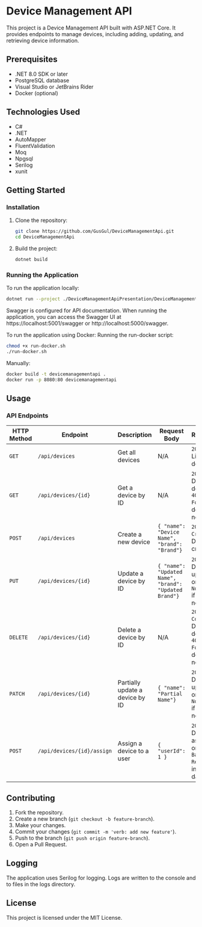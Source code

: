 # Device Management API
This project is a Device Management API built with ASP.NET Core. It provides endpoints to manage devices, including adding, updating, and retrieving device information.

## Prerequisites
- .NET 8.0 SDK or later
- PostgreSQL database
- Visual Studio or JetBrains Rider
- Docker (optional)

## Technologies Used
- C#
- .NET
- AutoMapper
- FluentValidation
- Moq
- Npgsql
- Serilog
- xunit

## Getting Started
### Installation
1. Clone the repository:
    ```bash
    git clone https://github.com/GusGul/DeviceManagementApi.git
    cd DeviceManagementApi
    ```
2. Build the project:
    ```bash
    dotnet build
    ```

### Running the Application
To run the application locally:
```bash
dotnet run --project ./DeviceManagementApiPresentation/DeviceManagementApiPresentation.csproj
```
Swagger is configured for API documentation. When running the application, you can access the Swagger UI at https://localhost:5001/swagger or http://localhost:5000/swagger.

To run the application using Docker:
Running the run-docker script:
```bash
chmod +x run-docker.sh
./run-docker.sh
```
Manually:
```bash
docker build -t devicemanagementapi .
docker run -p 8080:80 devicemanagementapi
```

## Usage
### API Endpoints
| HTTP Method | Endpoint                          | Description                                       | Request Body                             | Response                                                                                     |
|-------------|-----------------------------------|---------------------------------------------------|------------------------------------------|----------------------------------------------------------------------------------------------|
| `GET`       | `/api/devices`                    | Get all devices                                  | N/A                                      | `200 OK` - List of devices.                                                                  |
| `GET`       | `/api/devices/{id}`               | Get a device by ID                               | N/A                                      | `200 OK` - Device details or `404 Not Found` if device not found.                           |
| `POST`      | `/api/devices`                    | Create a new device                              | `{ "name": "Device Name", "brand": "Brand"}` | `201 Created` - Device created.                                                              |
| `PUT`       | `/api/devices/{id}`               | Update a device by ID                            | `{ "name": "Updated Name", "brand": "Updated Brand"}` | `200 OK` - Device updated or `404 Not Found` if device not found.                            |
| `DELETE`    | `/api/devices/{id}`               | Delete a device by ID                            | N/A                                      | `204 No Content` - Device deleted or `404 Not Found` if device not found.                   |
| `PATCH`     | `/api/devices/{id}`               | Partially update a device by ID                  | `{ "name": "Partial Name"}`               | `200 OK` - Device updated or `404 Not Found` if device not found.                            |
| `POST`      | `/api/devices/{id}/assign`        | Assign a device to a user                        | `{ "userId": 1 }`                        | `200 OK` - Device assigned or `400 Bad Request` if invalid data.                             |

## Contributing
1. Fork the repository.
2. Create a new branch (`git checkout -b feature-branch`).
3. Make your changes.
4. Commit your changes (`git commit -m 'verb: add new feature'`).
5. Push to the branch (`git push origin feature-branch`).
6. Open a Pull Request.

## Logging
The application uses Serilog for logging. Logs are written to the console and to files in the logs directory.  

## License
This project is licensed under the MIT License.
